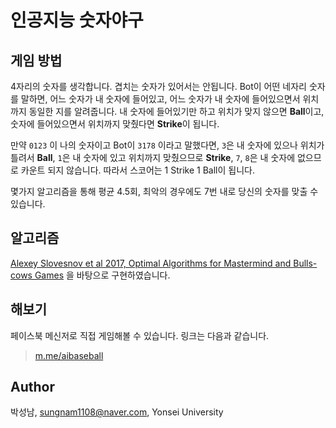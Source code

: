 # 인공지능 숫자야구

## 게임 방법

4자리의 숫자를 생각합니다. 겹치는 숫자가 있어서는 안됩니다. Bot이 어떤 네자리 숫자를 말하면, 어느 숫자가 내 숫자에 들어있고, 어느 숫자가 내 숫자에 들어있으면서 위치까지 동일한 지를 알려줍니다. 내 숫자에 들어있기만 하고 위치가 맞지 않으면 **Ball**이고, 숫자에 들어있으면서 위치까지 맞췄다면 **Strike**이 됩니다. 

만약 `0123` 이 나의 숫자이고 Bot이 `3178` 이라고 말했다면, `3`은 내 숫자에 있으나 위치가 틀려서 **Ball**, `1`은 내 숫자에 있고 위치까지 맞췄으므로 **Strike**, `7`, `8`은 내 숫자에 없으므로 카운트 되지 않습니다. 따라서 스코어는 1 Strike 1 Ball이 됩니다.

몇가지 알고리즘을 통해 평균 4.5회, 최악의 경우에도 7번 내로 당신의 숫자를 맞출 수 있습니다.



## 알고리즘

[Alexey Slovesnov et al 2017, Optimal Algorithms for Mastermind and Bulls-cows Games]([http://slovesnov.users.sourceforge.net/bullscows/bullscows.pdf](http://slovesnov.users.sourceforge.net/bullscows/bullscows.pdf)) 을 바탕으로 구현하였습니다.



## 해보기

페이스북 메신저로 직접 게임해볼 수 있습니다. 링크는 다음과 같습니다.

> [m.me/aibaseball](https://m.me/aibaseball)



## Author

박성남, sungnam1108@naver.com, Yonsei University